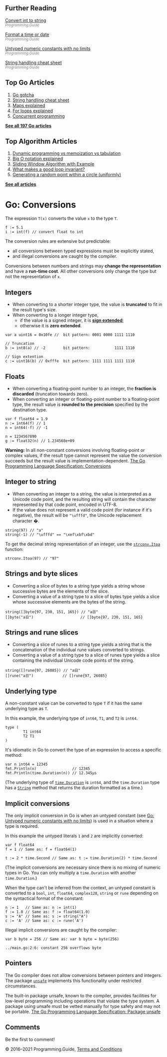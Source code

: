 <span class="underline"></span>

<span class="underline"></span>

Further Reading
---------------

[Convert int to string](convert-int-to-string.html)  
<span style="color: grey; font-style: italic; font-size: smaller">Programming.Guide</span>

[Format a time or date](format-parse-string-time-date-example.html)  
<span style="color: grey; font-style: italic; font-size: smaller">Programming.Guide</span>

[Untyped numeric constants with no limits](untyped-constants.html)  
<span style="color: grey; font-style: italic; font-size: smaller">Programming.Guide</span>

[String handling cheat sheet](string-functions-reference-cheat-sheet.html)  
<span style="color: grey; font-style: italic; font-size: smaller">Programming.Guide</span>

Top Go Articles
---------------

1.  [Go gotcha](go-gotcha.html)
2.  [String handling cheat sheet](string-functions-reference-cheat-sheet.html)
3.  [Maps explained](maps-explained.html)
4.  [For loops explained](for-loop.html)
5.  [Concurrent programming](go-concurrency-tutorial.html)

[**See all 197 Go articles**](index.html)

<span class="underline"></span>

Top Algorithm Articles
----------------------

1.  [Dynamic programming vs memoization vs tabulation](../dynamic-programming-vs-memoization-vs-tabulation.html)
2.  [Big O notation explained](../big-o-notation-explained.html)
3.  [Sliding Window Algorithm with Example](../sliding-window-example.html)
4.  [What makes a good loop invariant?](../what-makes-a-good-loop-invariant.html)
5.  [Generating a random point within a circle (uniformly)](../random-point-within-circle.html)

[**See all articles**](../index.html)

Go: Conversions
===============

The expression `T(x)` converts the value `x` to the type `T`.

    f := 5.1
    i := int(f) // convert float to int

The conversion rules are extensive but predictable:

-   all conversions between typed expressions must be explicitly stated,
-   and illegal conversions are caught by the compiler.

Conversions between numbers and strings may **change the representation** and have a **run-time cost**. All other conversions only change the type but not the representation of `x`.

Integers
--------

-   When converting to a shorter integer type, the value is **truncated** to fit in the result type's size.
-   When converting to a longer integer type,
    -   if the value is a signed integer, it is [**sign extended**](https://en.wikipedia.org/wiki/Sign_extension);
    -   otherwise it is **zero extended**.

<!-- -->

    var a uint16 = 0x10fe //  bit pattern: 0001 0000 1111 1110

    // Truncation
    b := int8(a) // -2        bit pattern:           1111 1110

    // Sign extention
    c := uint16(b) // 0xfffe  bit pattern: 1111 1111 1111 1110

Floats
------

-   When converting a floating-point number to an integer, the **fraction is discarded** (truncation towards zero).
-   When converting an integer or floating-point number to a floating-point type, the result value is **rounded to the precision** specified by the destination type.

<!-- -->

    var f float64 = 1.9
    n := int64(f) // 1
    n = int64(-f) // -1

    n = 1234567890
    g := float32(n) // 1.234568e+09

**Warning:** In all non-constant conversions involving floating-point or complex values, if the result type cannot represent the value the conversion succeeds but the result value is implementation-dependent. <a href="https://golang.org/ref/spec#Conversions" class="quote-source">The Go Programming Language Specification: Conversions</a>

Integer to string
-----------------

-   When converting an integer to a string, the value is interpreted as a Unicode code point, and the resulting string will contain the character represented by that code point, encoded in UTF-8.
-   If the value does not represent a valid code point (for instance if it's negative), the result will be `"\ufffd"`, the Unicode replacement character �.

<!-- -->

    string(97) // "a"
    string(-1) // "\ufffd" == "\xef\xbf\xbd"

To get the decimal string representation of an integer, use the [`strconv.Itoa`](https://golang.org/pkg/strconv/#Itoa) function:

    strconv.Itoa(97) // "97"

Strings and byte slices
-----------------------

-   Converting a slice of bytes to a string type yields a string whose successive bytes are the elements of the slice.
-   Converting a value of a string type to a slice of bytes type yields a slice whose successive elements are the bytes of the string.

<!-- -->

    string([]byte{97, 230, 151, 165}) // "a日"
    []byte("a日")                     // []byte{97, 230, 151, 165}

Strings and rune slices
-----------------------

-   Converting a slice of runes to a string type yields a string that is the concatenation of the individual rune values converted to strings.
-   Converting a value of a string type to a slice of runes type yields a slice containing the individual Unicode code points of the string.

<!-- -->

    string([]rune{97, 26085}) // "a日"
    []rune("a日")             // []rune{97, 26085}

Underlying type
---------------

A non-constant value can be converted to type `T` if it has the same underlying type as `T`.

In this example, the underlying type of `int64`, `T1`, and `T2` is `int64`.

    type (
            T1 int64
            T2 T1
    )

It's idiomatic in Go to convert the type of an expression to access a specific method:

    var n int64 = 12345
    fmt.Println(n)                // 12345
    fmt.Println(time.Duration(n)) // 12.345µs

(The underlying type of [`time.Duration`](https://golang.org/pkg/time/#Duration) is `int64`, and the `time.Duration` type has a [`String`](https://golang.org/pkg/time/#Duration.String) method that returns the duration formatted as a time.)

Implicit conversions
--------------------

The only implicit conversion in Go is when an untyped constant (see [Go: Untyped numeric constants with no limits](untyped-constants.html)) is used in a situation where a type is required.

In this example the untyped literals `1` and `2` are implicitly converted:

    var f float64
    f = 1 // Same as: f = float64(1)

    t := 2 * time.Second // Same as: t := time.Duration(2) * time.Second

(The implicit conversions are necessary since there is no mixing of numeric types in Go. You can only multiply a `time.Duration` with another `time.Duration`.)

When the type can't be inferred from the context, an untyped constant is converted to a `bool`, `int`, `float64`, `complex128`, `string` or `rune` depending on the syntactical format of the constant:

    n := 1   // Same as: n := int(1)
    f := 1.0 // Same as: f := float64(1.0)
    s := "A" // Same as: s := string("A")
    c := 'A' // Same as: c := rune('A')

Illegal implicit conversions are caught by the compiler:

    var b byte = 256 // Same as: var b byte = byte(256)

    ../main.go:2:6: constant 256 overflows byte

Pointers
--------

The Go compiler does not allow conversions between pointers and integers. The package [`unsafe`](https://golang.org/pkg/unsafe/) implements this functionality under restricted circumstances.

The built-in package unsafe, known to the compiler, provides facilities for low-level programming including operations that violate the type system. A package using unsafe must be vetted manually for type safety and may not be portable. <a href="https://golang.org/ref/spec#Package_unsafe" class="quote-source">The Go Programming Language Specification: Package unsafe</a>

Comments
--------

Be the first to comment!

© 2016–2021 Programming.Guide, [Terms and Conditions](../terms-and-conditions.html)
